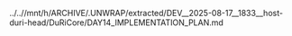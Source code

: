 ../..//mnt/h/ARCHIVE/.UNWRAP/extracted/DEV__2025-08-17__1833__host-duri-head/DuRiCore/DAY14_IMPLEMENTATION_PLAN.md